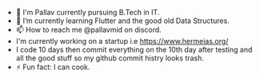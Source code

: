 - 👋 I'm Pallav currently pursuing B.Tech in IT.
- 🌱 I’m currently learning Flutter and the good old Data Structures.
- 📫 How to reach me @pallavmid on discord.
- I'm currently working on a startup i.e https://www.hermeias.org/ 
- I code 10 days then commit everything on the 10th day after testing and all the good stuff so my github commit histry looks trash.
- ⚡ Fun fact: I can cook.
<!---
Pallav0099/Pallav0099 is a ✨ special ✨ repository because its `README.md` (this file) appears on your GitHub profile.
You can click the Preview link to take a look at your changes.
--->
